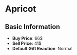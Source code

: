 # Apricot

## Basic Information

- **Buy Price**: 66$
- **Sell Price**: 41$
- **Default Gift Reaction**: Normal
